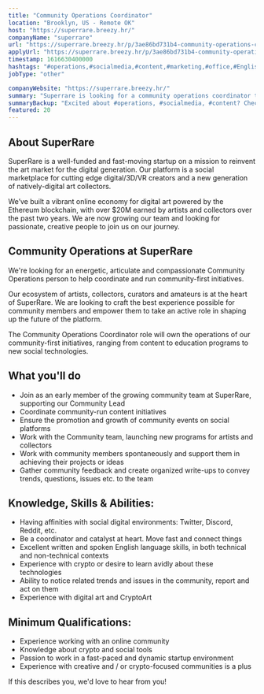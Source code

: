 ```yaml
---
title: "Community Operations Coordinator"
location: "Brooklyn, US - Remote OK"
host: "https://superrare.breezy.hr/"
companyName: "superrare"
url: "https://superrare.breezy.hr/p/3ae86bd731b4-community-operations-coordinator"
applyUrl: "https://superrare.breezy.hr/p/3ae86bd731b4-community-operations-coordinator/apply"
timestamp: 1616630400000
hashtags: "#operations,#socialmedia,#content,#marketing,#office,#English"
jobType: "other"

companyWebsite: "https://superrare.breezy.hr/"
summary: "Superrare is looking for a community operations coordinator that has experience with crypto or desire to learn avidly about these technologies."
summaryBackup: "Excited about #operations, #socialmedia, #content? Check out this job post!"
featured: 20
---
```


## About SuperRare

SuperRare is a well-funded and fast-moving startup on a mission to reinvent the art market for the digital generation. Our platform is a social marketplace for cutting edge digital/3D/VR creators and a new generation of natively-digital art collectors.

We’ve built a vibrant online economy for digital art powered by the Ethereum blockchain, with over $20M earned by artists and collectors over the past two years. We are now growing our team and looking for passionate, creative people to join us on our journey.

## Community Operations at SuperRare

We're looking for an energetic, articulate and compassionate Community Operations person to help coordinate and run community-first initiatives.

Our ecosystem of artists, collectors, curators and amateurs is at the heart of SuperRare. We are looking to craft the best experience possible for community members and empower them to take an active role in shaping up the future of the platform.

The Community Operations Coordinator role will own the operations of our community-first initiatives, ranging from content to education programs to new social technologies.

## What you'll do

*   Join as an early member of the growing community team at SuperRare, supporting our Community Lead
*   Coordinate community-run content initiatives
*   Ensure the promotion and growth of community events on social platforms
*   Work with the Community team, launching new programs for artists and collectors
*   Work with community members spontaneously and support them in achieving their projects or ideas
*   Gather community feedback and create organized write-ups to convey trends, questions, issues etc. to the team

## Knowledge, Skills & Abilities:

*   Having affinities with social digital environments: Twitter, Discord, Reddit, etc.
*   Be a coordinator and catalyst at heart. Move fast and connect things
*   Excellent written and spoken English language skills, in both technical and non-technical contexts
*   Experience with crypto or desire to learn avidly about these technologies
*   Ability to notice related trends and issues in the community, report and act on them
*   Experience with digital art and CryptoArt

## Minimum Qualifications:

*   Experience working with an online community
*   Knowledge about crypto and social tools
*   Passion to work in a fast-paced and dynamic startup environment
*   Experience with creative and / or crypto-focused communities is a plus

If this describes you, we'd love to hear from you!
